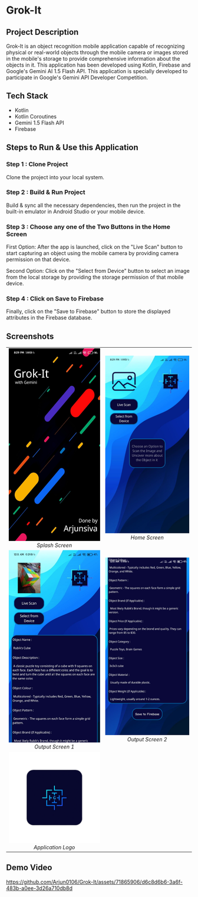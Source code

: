 # Grok-It

## Project Description

Grok-It is an object recognition mobile application capable of recognizing physical or real-world objects through the mobile camera or images stored in the mobile's storage to provide comprehensive information about the objects in it. This application has been developed using Kotlin, Firebase and Google's Gemini AI 1.5 Flash API. This application is specially developed to participate in Google's Gemini API Developer Competition.

## Tech Stack

- Kotlin
- Kotlin Coroutines
- Gemini 1.5 Flash API
- Firebase

## Steps to Run & Use this Application

### Step 1 : Clone Project

Clone the project into your local system.

### Step 2 : Build & Run Project

Build & sync all the necessary dependencies, then run the project in the built-in emulator in Android Studio or your mobile device.

### Step 3 : Choose any one of the Two Buttons in the Home Screen

First Option: After the app is launched, click on the "Live Scan" button to start capturing an object using the mobile camera by providing camera permission on that device.

Second Option: Click on the "Select from Device" button to select an image from the local storage by providing the storage permission of that mobile device.

### Step 4 : Click on Save to Firebase

Finally, click on the "Save to Firebase" button to store the displayed attributes in the Firebase database.

## Screenshots

<table>
  <tr>
    <td align="center">
      <img src="images/screenshot1.jpg" width="600" /><br>
      <em>Splash Screen</em>
    </td>
    <td align="center">
      <img src="images/screenshot2.jpg" width="600" /><br>
      <em>Home Screen</em>
    </td>
  </tr>
  <tr>
    <td align="center">
      <img src="images/screenshot3.jpg" width="600" /><br>
      <em>Output Screen 1</em>
    </td>
    <td align="center">
      <img src="images/screenshot4.jpg" width="600" /><br>
      <em>Output Screen 2</em>
    </td>
  </tr>
  <tr>
    <td align="center">
      <img src="images/logo.png" width="600" /><br>
      <em>Application Logo</em>
    </td>
  </tr>
</table>

## Demo Video

https://github.com/Arjun0106/Grok-It/assets/71865906/d6c8d6b6-3a6f-483b-a0ee-3d26a710db8d

